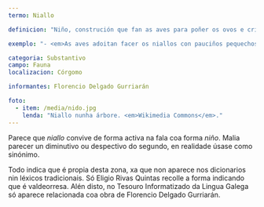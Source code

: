 ```yaml
---
termo: Niallo

definicion: "Niño, construción que fan as aves para poñer os ovos e criar"

exemplo: "- <em>As aves adoitan facer os niallos con pauciños pequechos, plumas e herbas</em><br><br>- «<em>(...) O niallo de mostaceiras <br> do chanteiro das Cortiñas <br> ten areas i un sapiño…<br> ¡Que se amolen as formigas! (...)</em>». <br>Florencio Delgado Gurriarán, poema <em>Córgomo de Valdeorras</em>."

categoria: Substantivo
campo: Fauna
localizacion: Córgomo

informantes: Florencio Delgado Gurriarán

foto:
  - item: /media/nido.jpg
    lenda: "Niallo nunha árbore. <em>Wikimedia Commons</em>."
---
```


Parece que _niallo_ convive de forma activa na fala coa forma _niño_. Malia parecer un diminutivo ou despectivo do segundo, en realidade úsase como sinónimo.

Todo indica que é propia desta zona, xa que non aparece nos dicionarios nin léxicos tradicionais. Só Eligio Rivas Quintas recolle a forma indicando que é valdeorresa. Alén disto, no Tesouro Informatizado da Lingua Galega só aparece relacionada coa obra de Florencio Delgado Gurriarán.

